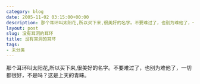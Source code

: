 ```yaml
---
category: blog
date: 2005-11-02 03:15:00+00:00
description: 那个耳环叫太阳花,所以买下来,很美好的名字。不要难过了，也别为难他了，一切都很好
layout: post
slug: 没有耳洞的耳环
title: 没有耳洞的耳环
tags:
- 未分类
---
```


那个耳环叫太阳花,所以买下来,很美好的名字。不要难过了，也别为难他了，一切都很好，不是吗？这是上天的青睐。
